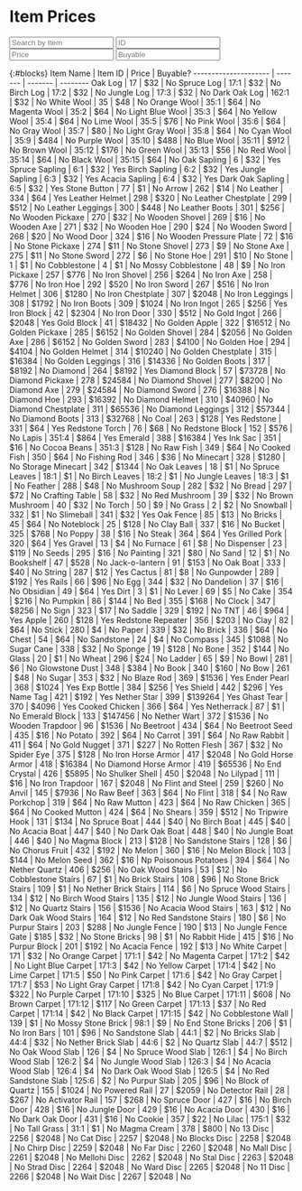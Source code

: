 # Item Prices

<link rel="stylesheet" href="assets/css/searchboxes.css">

<script src="/assets/js/searchboxes.js"></script>

<script src="https://ajax.googleapis.com/ajax/libs/jquery/2.1.1/jquery.min.js"></script>

<input type="text" id="findblocks" onkeyup="searchTable(0, 'findblocks')" placeholder="Search by Item">

<input type="text" id="findids" onkeyup="searchTable(1, 'findids')" placeholder="ID">

<input type="text" id="findprice" onkeyup="searchTable(2, 'findprice')" placeholder="Price">

<input type="text" id="findbuy" onkeyup="searchTable(3, 'findbuy')" placeholder="Buyable">

{:#blocks}
Item Name             | Item ID | Price   | Buyable?
--------------------- | ------- | ------- | --------
Oak Log               | 17      | $32     | No
Spruce Log            | 17:1    | $32     | No
Birch Log             | 17:2    | $32     | No
Jungle Log            | 17:3    | $32     | No
Dark Oak Log          | 162:1   | $32     | No
White Wool            | 35      | $48     | No
Orange Wool           | 35:1    | $64     | No
Magenta Wool          | 35:2    | $64     | No
Light Blue Wool       | 35:3    | $64     | No
Yellow Wool           | 35:4    | $64     | No
Lime Wool             | 35:5    | $76     | No
Pink Wool             | 35:6    | $64     | No
Gray Wool             | 35:7    | $80     | No
Light Gray Wool       | 35:8    | $64     | No
Cyan Wool             | 35:9    | $484    | No
Purple Wool           | 35:10   | $488    | No
Blue Wool             | 35:11   | $912    | No
Brown Wool            | 35:12   | $176    | No
Green Wool            | 35:13   | $56     | No
Red Wool              | 35:14   | $64     | No
Black Wool            | 35:15   | $64     | No
Oak Sapling           | 6       | $32     | Yes
Spruce Sapling        | 6:1     | $32     | Yes
Birch Sapling         | 6:2     | $32     | Yes
Jungle Sapling        | 6:3     | $32     | Yes
Acacia Sapling        | 6:4     | $32     | Yes
Dark Oak Sapling      | 6:5     | $32     | Yes
Stone Button          | 77      | $1      | No
Arrow                 | 262     | $14     | No
Leather               | 334     | $64     | Yes
Leather Helmet        | 298     | $320    | No
Leather Chestplate    | 299     | $512    | No
Leather Leggings      | 300     | $448    | No
Leather Boots         | 301     | $256    | No
Wooden Pickaxe        | 270     | $32     | No
Wooden Shovel         | 269     | $16     | No
Wooden Axe            | 271     | $32     | No
Wooden Hoe            | 290     | $24     | No
Wooden Sword          | 268     | $20     | No
Wood Door             | 324     | $16     | No
Wooden Pressure Plate | 72      | $16     | No
Stone Pickaxe         | 274     | $11     | No
Stone Shovel          | 273     | $9      | No
Stone Axe             | 275     | $11     | No
Stone Sword           | 272     | $6      | No
Stone Hoe             | 291     | $10     | No
Stone                 | 1       | $1      | No
Cobblestone           | 4       | $1      | No
Mossy Cobblestone     | 48      | $9      | No
Iron Pickaxe          | 257     | $776    | No
Iron Shovel           | 256     | $264    | No
Iron Axe              | 258     | $776    | No
Iron Hoe              | 292     | $520    | No
Iron Sword            | 267     | $516    | No
Iron Helmet           | 306     | $1280   | No
Iron Chestplate       | 307     | $2048   | No
Iron Leggings         | 308     | $1792   | No
Iron Boots            | 309     | $1024   | No
Iron Ingot            | 265     | $256    | Yes
Iron Block            | 42      | $2304   | No
Iron Door             | 330     | $512    | No
Gold Ingot            | 266     | $2048   | Yes
Gold Block            | 41      | $18432  | No
Golden Apple          | 322     | $16512  | No
Golden Pickaxe        | 285     | $6152   | No
Golden Shovel         | 284     | $2056   | No
Golden Axe            | 286     | $6152   | No
Golden Sword          | 283     | $4100   | No
Golden Hoe            | 294     | $4104   | No
Golden Helmet         | 314     | $10240  | No
Golden Chestplate     | 315     | $16384  | No
Golden Leggings       | 316     | $14336  | No
Golden Boots          | 317     | $8192   | No
Diamond               | 264     | $8192   | Yes
Diamond Block         | 57      | $73728  | No
Diamond Pickaxe       | 278     | $24584  | No
Diamond Shovel        | 277     | $8200   | No
Diamond Axe           | 279     | $24584  | No
Diamond Sword         | 276     | $16388  | No
Diamond Hoe           | 293     | $16392  | No
Diamond Helmet        | 310     | $40960  | No
Diamond Chestplate    | 311     | $65536  | No
Diamond Leggings      | 312     | $57344  | No
Diamond Boots         | 313     | $32768  | No
Coal                  | 263     | $128    | Yes
Redstone              | 331     | $64     | Yes
Redstone Torch        | 76      | $68     | No
Redstone Block        | 152     | $576    | No
Lapis                 | 351:4   | $864    | Yes
Emerald               | 388     | $16384  | Yes
Ink Sac               | 351     | $16     | No
Cocoa Beans           | 351:3   | $128    | No
Raw Fish              | 349     | $64     | No
Cooked Fish           | 350     | $64     | No
Fishing Rod           | 346     | $36     | No
Minecart              | 328     | $1280   | No
Storage Minecart      | 342     | $1344   | No
Oak Leaves            | 18      | $1      | No
Spruce Leaves         | 18:1    | $1      | No
Birch Leaves          | 18:2    | $1      | No
Jungle Leaves         | 18:3    | $1      | No
Feather               | 288     | $48     | No
Mushroom Soup         | 282     | $32     | No
Bread                 | 297     | $72     | No
Crafting Table        | 58      | $32     | No
Red Mushroom          | 39      | $32     | No
Brown Mushroom        | 40      | $32     | No
Torch                 | 50      | $9      | No
Grass                 | 2       | $2      | No
Snowball              | 332     | $1      | No
Slimeball             | 341     | $32     | Yes
Oak Fence             | 85      | $13     | No
Bricks                | 45      | $64     | No
Noteblock             | 25      | $128    | No
Clay Ball             | 337     | $16     | No
Bucket                | 325     | $768    | No
Poppy                 | 38      | $16     | No
Steak                 | 364     | $64     | Yes
Grilled Pork          | 320     | $64     | Yes
Gravel                | 13      | $4      | No
Furnace               | 61      | $8      | No
Dispenser             | 23      | $119    | No
Seeds                 | 295     | $16     | No
Painting              | 321     | $80     | No
Sand                  | 12      | $1      | No
Bookshelf             | 47      | $528    | No
Jack-o-lantern        | 91      | $153    | No
Oak Boat              | 333     | $40     | No
String                | 287     | $12     | Yes
Cactus                | 81      | $8      | No
Gunpowder             | 289     | $192    | Yes
Rails                 | 66      | $96     | No
Egg                   | 344     | $32     | No
Dandelion             | 37      | $16     | No
Obsidian              | 49      | $64     | Yes
Dirt                  | 3       | $1      | No
Lever                 | 69      | $5      | No
Cake                  | 354     | $216    | No
Pumpkin               | 86      | $144    | No
Bed                   | 355     | $168    | No
Clock                 | 347     | $8256   | No
Sign                  | 323     | $17     | No
Saddle                | 329     | $192    | No
TNT                   | 46      | $964    | Yes
Apple                 | 260     | $128    | Yes
Redstone Repeater     | 356     | $203    | No
Clay                  | 82      | $64     | No
Stick                 | 280     | $4      | No
Paper                 | 339     | $32     | No
Brick                 | 336     | $64     | No
Chest                 | 54      | $64     | No
Sandstone             | 24      | $4      | No
Compass               | 345     | $1088   | No
Sugar Cane            | 338     | $32     | No
Sponge                | 19      | $128    | No
Bone                  | 352     | $144    | No
Glass                 | 20      | $1      | No
Wheat                 | 296     | $24     | No
Ladder                | 65      | $9      | No
Bowl                  | 281     | $6      | No
Glowstone Dust        | 348     | $384    | No
Book                  | 340     | $160    | No
Bow                   | 261     | $48     | No
Sugar                 | 353     | $32     | No
Blaze Rod             | 369     | $1536   | Yes
Ender Pearl           | 368     | $1024   | Yes
Exp Bottle            | 384     | $256    | Yes
Shield                | 442     | $296    | Yes
Name Tag              | 421     | $192    | Yes
Nether Star           | 399     | $139264 | Yes
Ghast Tear            | 370     | $4096   | Yes
Cooked Chicken        | 366     | $64     | Yes
Netherrack            | 87      | $1      | No
Emerald Block         | 133     | $147456 | No
Nether Wart           | 372     | $1536   | No
Wooden Trapdoor       | 96      | $1536   | No
Beetroot              | 434     | $64     | No
Beetroot Seed         | 435     | $16     | No
Potato                | 392     | $64     | No
Carrot                | 391     | $64     | No
Raw Rabbit            | 411     | $64     | No
Gold Nugget           | 371     | $227    | No
Rotten Flesh          | 367     | $32     | No
Spider Eye            | 375     | $128    | No
Iron Horse Armor      | 417     | $2048   | No
Gold Horse Armor      | 418     | $16384  | No
Diamond Horse Armor   | 419     | $65536  | No
End Crystal           | 426     | $5895   | No
Shulker Shell         | 450     | $2048   | No
Lilypad               | 111     | $16     | No
Iron Trapdoor         | 167     | $2048   | No
Flint and Steel       | 259     | $260    | No
Anvil                 | 145     | $7936   | No
Raw Beef              | 363     | $64     | No
Flint                 | 318     | $4      | No
Raw Porkchop          | 319     | $64     | No
Raw Mutton            | 423     | $64     | No
Raw Chicken           | 365     | $64     | No
Cooked Mutton         | 424     | $64     | No
Shears                | 359     | $512    | No
Tripwire Hook         | 131     | $134    | No
Spruce Boat           | 444     | $40     | No
Birch Boat            | 445     | $40     | No
Acacia Boat           | 447     | $40     | No
Dark Oak Boat         | 448     | $40     | No
Jungle Boat           | 446     | $40     | No
Magma Block           | 213     | $128    | No
Sandstone Stairs      | 128     | $6      | No
Chorus Fruit          | 432     | $192    | No
Melon                 | 360     | $16     | No
Melon Block           | 103     | $144    | No
Melon Seed            | 362     | $16     | Np
Poisonous Potatoes    | 394     | $64     | No
Nether Quartz         | 406     | $256    | No
Oak Wood Stairs       | 53      | $12     | No
Cobblestone Stairs    | 67      | $1      | No
Brick Stairs          | 108     | $96     | No
Stone Brick Stairs    | 109     | $1      | No
Nether Brick Stairs   | 114     | $6      | No
Spruce Wood Stairs    | 134     | $12     | No
Birch Wood Stairs     | 135     | $12     | No
Jungle Wood Stairs    | 136     | $12     | No
Quartz Stairs         | 156     | $1536   | No
Acacia Wood Stairs    | 163     | $12     | No
Dark Oak Wood Stairs  | 164     | $12     | No
Red Sandstone Stairs  | 180     | $6      | No
Purpur Stairs         | 203     | $288    | No
Jungle Fence          | 190     | $13     | No
Jungle Fence Gate     | $185    | $32     | No
Stone Bricks          | 98      | $1      | No
Rabbit Hide           | 415     | $16     | No
Purpur Block          | 201     | $192    | No
Acacia Fence          | 192     | $13     | No
White Carpet          | 171     | $32     | No
Orange Carpet         | 171:1   | $42     | No
Magenta Carpet        | 171:2   | $42     | No
Light Blue Carpet     | 171:3   | $42     | No
Yellow Carpet         | 171:4   | $42     | No
Lime Carpet           | 171:5   | $50     | No
Pink Carpet           | 171:6   | $42     | No
Gray Carpet           | 171:7   | $53     | No
Light Gray Carpet     | 171:8   | $42     | No
Cyan Carpet           | 171:9   | $322    | No
Purple Carpet         | 171:10  | $325    | No
Blue Carpet           | 171:11  | $608    | No
Brown Carpet          | 171:12  | $117    | No
Green Carpet          | 171:13  | $37     | No
Red Carpet            | 171:14  | $42     | No
Black Carpet          | 171:15  | $42     | No
Cobblestone Wall      | 139     | $1      | No
Mossy Stone Brick     | 98:1    | $9      | No
End Stone Bricks      | 206     | $1      | No
Iron Bars             | 101     | $96     | No
Sandstone Slab        | 44:1    | $2      | No
Bricks Slab           | 44:4    | $32     | No
Nether Brick Slab     | 44:6    | $2      | No
Quartz Slab           | 44:7    | $512    | No
Oak Wood Slab         | 126     | $4      | No
Spruce Wood Slab      | 126:1   | $4      | No
Birch Wood Slab       | 126:2   | $4      | No
Jungle Wood Slab      | 126:3   | $4      | No
Acacia Wood Slab      | 126:4   | $4      | No
Dark Oak Wood Slab    | 126:5   | $4      | No
Red Sandstone Slab    | 125:6   | $2      | No
Purpur Slab           | 205     | $96     | No
Block of Quartz       | 155     | $1024   | No
Powered Rail          | 27      | $2059   | No
Detector Rail         | 28      | $267    | No
Activator Rail        | 157     | $268    | No
Spruce Door           | 427     | $16     | No
Birch Door            | 428     | $16     | No
Jungle Door           | 429     | $16     | No
Acacia Door           | 430     | $16     | No
Dark Oak Door         | 431     | $16     | No
Cookie                | 357     | $22     | No
Lilac                 | 175:1   | $32     | No
Tall Grass            | 31:1    | $1      | No
Magma Cream           | 378     | $800    | No
13 Disc               | 2256    | $2048   | No
Cat Disc              | 2257    | $2048   | No
Blocks Disc           | 2258    | $2048   | No
Chirp Disc            | 2259    | $2048   | No
Far Disc              | 2260    | $2048   | No
Mall Disc             | 2261    | $2048   | No
Mellohi Disc          | 2262    | $2048   | No
Stal Disc             | 2263    | $2048   | No
Strad Disc            | 2264    | $2048   | No
Ward Disc             | 2265    | $2048   | No
11 Disc               | 2266    | $2048   | No
Wait Disc             | 2267    | $2048   | No

<script src="/assets/js/sorttable.js">
</script>
